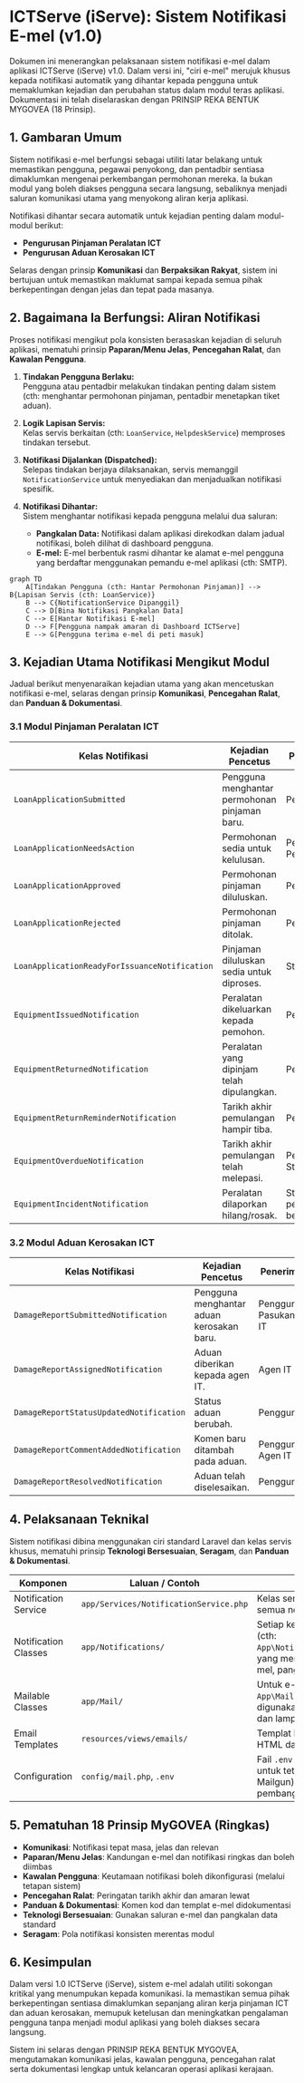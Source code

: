 # ICTServe (iServe): Sistem Notifikasi E-mel (v1.0)

Dokumen ini menerangkan pelaksanaan sistem notifikasi e-mel dalam aplikasi ICTServe (iServe) v1.0. Dalam versi ini, "ciri e-mel" merujuk khusus kepada notifikasi automatik yang dihantar kepada pengguna untuk memaklumkan kejadian dan perubahan status dalam modul teras aplikasi. Dokumentasi ini telah diselaraskan dengan PRINSIP REKA BENTUK MYGOVEA (18 Prinsip).

## 1. Gambaran Umum

Sistem notifikasi e-mel berfungsi sebagai utiliti latar belakang untuk memastikan pengguna, pegawai penyokong, dan pentadbir sentiasa dimaklumkan mengenai perkembangan permohonan mereka. Ia bukan modul yang boleh diakses pengguna secara langsung, sebaliknya menjadi saluran komunikasi utama yang menyokong aliran kerja aplikasi.

Notifikasi dihantar secara automatik untuk kejadian penting dalam modul-modul berikut:

- **Pengurusan Pinjaman Peralatan ICT**
- **Pengurusan Aduan Kerosakan ICT**

Selaras dengan prinsip **Komunikasi** dan **Berpaksikan Rakyat**, sistem ini bertujuan untuk memastikan maklumat sampai kepada semua pihak berkepentingan dengan jelas dan tepat pada masanya.

## 2. Bagaimana Ia Berfungsi: Aliran Notifikasi

Proses notifikasi mengikut pola konsisten berasaskan kejadian di seluruh aplikasi, mematuhi prinsip **Paparan/Menu Jelas**, **Pencegahan Ralat**, dan **Kawalan Pengguna**.

1. **Tindakan Pengguna Berlaku:**  
   Pengguna atau pentadbir melakukan tindakan penting dalam sistem (cth: menghantar permohonan pinjaman, pentadbir menetapkan tiket aduan).

2. **Logik Lapisan Servis:**  
   Kelas servis berkaitan (cth: `LoanService`, `HelpdeskService`) memproses tindakan tersebut.

3. **Notifikasi Dijalankan (Dispatched):**  
   Selepas tindakan berjaya dilaksanakan, servis memanggil `NotificationService` untuk menyediakan dan menjadualkan notifikasi spesifik.

4. **Notifikasi Dihantar:**  
   Sistem menghantar notifikasi kepada pengguna melalui dua saluran:
   - **Pangkalan Data:** Notifikasi dalam aplikasi direkodkan dalam jadual notifikasi, boleh dilihat di dashboard pengguna.
   - **E-mel:** E-mel berbentuk rasmi dihantar ke alamat e-mel pengguna yang berdaftar menggunakan pemandu e-mel aplikasi (cth: SMTP).

```mermaid
graph TD
    A[Tindakan Pengguna (cth: Hantar Permohonan Pinjaman)] --> B{Lapisan Servis (cth: LoanService)}
    B --> C{NotificationService Dipanggil}
    C --> D[Bina Notifikasi Pangkalan Data]
    C --> E[Hantar Notifikasi E-mel]
    D --> F[Pengguna nampak amaran di Dashboard ICTServe]
    E --> G[Pengguna terima e-mel di peti masuk]
```

## 3. Kejadian Utama Notifikasi Mengikut Modul

Jadual berikut menyenaraikan kejadian utama yang akan mencetuskan notifikasi e-mel, selaras dengan prinsip **Komunikasi**, **Pencegahan Ralat**, dan **Panduan & Dokumentasi**.

### 3.1 Modul Pinjaman Peralatan ICT

| Kelas Notifikasi                              | Kejadian Pencetus                              | Penerima              |
|----------------------------------------------- |----------------------------------------------- |-----------------------|
| `LoanApplicationSubmitted`                    | Pengguna menghantar permohonan pinjaman baru.  | Pemohon               |
| `LoanApplicationNeedsAction`                  | Permohonan sedia untuk kelulusan.              | Pegawai Penyokong     |
| `LoanApplicationApproved`                     | Permohonan pinjaman diluluskan.                | Pemohon               |
| `LoanApplicationRejected`                     | Permohonan pinjaman ditolak.                   | Pemohon               |
| `LoanApplicationReadyForIssuanceNotification` | Pinjaman diluluskan sedia untuk diproses.      | Staf BPM              |
| `EquipmentIssuedNotification`                 | Peralatan dikeluarkan kepada pemohon.          | Pemohon               |
| `EquipmentReturnedNotification`               | Peralatan yang dipinjam telah dipulangkan.     | Pemohon               |
| `EquipmentReturnReminderNotification`         | Tarikh akhir pemulangan hampir tiba.           | Pemohon               |
| `EquipmentOverdueNotification`                | Tarikh akhir pemulangan telah melepasi.        | Pemohon, Staf BPM     |
| `EquipmentIncidentNotification`               | Peralatan dilaporkan hilang/rosak.             | Staf BPM, pegawai berkaitan |

### 3.2 Modul Aduan Kerosakan ICT

| Kelas Notifikasi                  | Kejadian Pencetus                              | Penerima                |
|-----------------------------------|----------------------------------------------- |------------------------|
| `DamageReportSubmittedNotification` | Pengguna menghantar aduan kerosakan baru.      | Pengguna, Pasukan IT   |
| `DamageReportAssignedNotification`  | Aduan diberikan kepada agen IT.                | Agen IT                |
| `DamageReportStatusUpdatedNotification` | Status aduan berubah.                      | Pengguna               |
| `DamageReportCommentAddedNotification`  | Komen baru ditambah pada aduan.             | Pengguna, Agen IT      |
| `DamageReportResolvedNotification`    | Aduan telah diselesaikan.                   | Pengguna               |

## 4. Pelaksanaan Teknikal

Sistem notifikasi dibina menggunakan ciri standard Laravel dan kelas servis khusus, mematuhi prinsip **Teknologi Bersesuaian**, **Seragam**, dan **Panduan & Dokumentasi**.

| Komponen               | Laluan / Contoh                                    | Tujuan                                                                 |
|------------------------|----------------------------------------------------|------------------------------------------------------------------------|
| Notification Service   | `app/Services/NotificationService.php`             | Kelas servis pusat untuk penghantaran semua notifikasi.                |
| Notification Classes   | `app/Notifications/`                               | Setiap kejadian notifikasi ada kelas sendiri (cth: `App\Notifications\LoanApplicationApproved`) yang menentukan saluran penghantaran (e-mel, pangkalan data) dan format data. |
| Mailable Classes       | `app/Mail/`                                        | Untuk e-mel kompleks, kelas Mailable (cth: `App\Mail\EquipmentReturnReminder`) digunakan untuk membina kandungan e-mel dan lampiran. |
| Email Templates        | `resources/views/emails/`                          | Templat Blade yang menentukan struktur HTML dan kandungan e-mel keluar. |
| Configuration          | `config/mail.php`, `.env`                          | Fail `.env` dan `config/mail.php` digunakan untuk tetapan pemandu e-mel (SMTP, Mailgun) dan kelayakan. Untuk pembangunan, Mailtrap biasanya digunakan. |

## 5. Pematuhan 18 Prinsip MyGOVEA (Ringkas)

- **Komunikasi**: Notifikasi tepat masa, jelas dan relevan
- **Paparan/Menu Jelas**: Kandungan e-mel dan notifikasi ringkas dan boleh diimbas
- **Kawalan Pengguna**: Keutamaan notifikasi boleh dikonfigurasi (melalui tetapan sistem)
- **Pencegahan Ralat**: Peringatan tarikh akhir dan amaran lewat
- **Panduan & Dokumentasi**: Komen kod dan templat e-mel didokumentasi
- **Teknologi Bersesuaian**: Gunakan saluran e-mel dan pangkalan data standard
- **Seragam**: Pola notifikasi konsisten merentas modul

## 6. Kesimpulan

Dalam versi 1.0 ICTServe (iServe), sistem e-mel adalah utiliti sokongan kritikal yang menumpukan kepada komunikasi. Ia memastikan semua pihak berkepentingan sentiasa dimaklumkan sepanjang aliran kerja pinjaman ICT dan aduan kerosakan, memupuk ketelusan dan meningkatkan pengalaman pengguna tanpa menjadi modul aplikasi yang boleh diakses secara langsung.

Sistem ini selaras dengan PRINSIP REKA BENTUK MYGOVEA, mengutamakan komunikasi jelas, kawalan pengguna, pencegahan ralat serta dokumentasi lengkap untuk kelancaran operasi aplikasi kerajaan.
